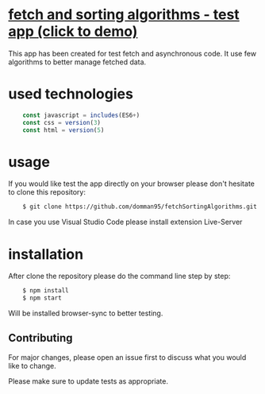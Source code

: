 # [fetch and sorting algorithms - test app (click to demo)](https://domman95.github.io/fetchSortingAlgorithms/)

This app has been created for test fetch and asynchronous code.
It use few algorithms to better manage fetched data.

# used technologies

``` javascript
    const javascript = includes(ES6+)
    const css = version(3)
    const html = version(5)
```

# usage

If you would like test the app directly on your browser please don't hesitate to clone this repository:

```bash
    $ git clone https://github.com/domman95/fetchSortingAlgorithms.git
```

In case you use Visual Studio Code please install extension Live-Server

# installation

After clone the repository please do the command line step by step:

```bash
    $ npm install
    $ npm start
```

Will be installed browser-sync to better testing.


## Contributing
For major changes, please open an issue first to discuss what you would like to change.

Please make sure to update tests as appropriate.

